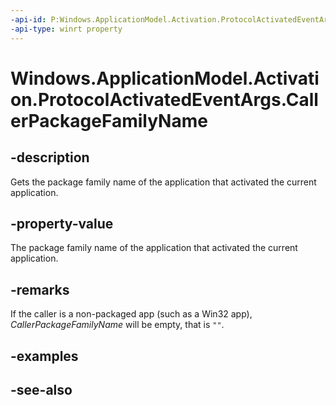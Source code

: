 ----api-id: P:Windows.ApplicationModel.Activation.ProtocolActivatedEventArgs.CallerPackageFamilyName
-api-type: winrt property
---<!-- Property syntaxpublic string CallerPackageFamilyName { get; }--># Windows.ApplicationModel.Activation.ProtocolActivatedEventArgs.CallerPackageFamilyName## -descriptionGets the package family name of the application that activated the current application.## -property-valueThe package family name of the application that activated the current application.## -remarksIf the caller is a non-packaged app (such as a Win32 app), *CallerPackageFamilyName* will be empty, that is `""`.## -examples## -see-also